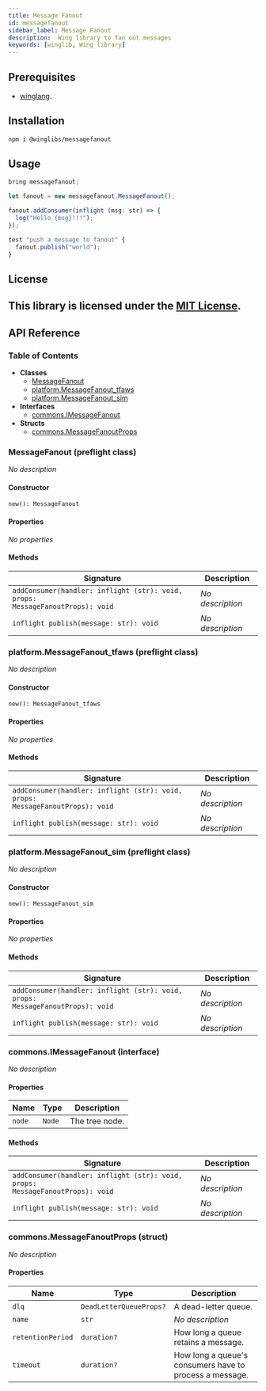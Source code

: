 ```yaml
---
title: Message Fanout
id: messagefanout
sidebar_label: Message Fanout
description:  Wing library to fan out messages
keywords: [winglib, Wing library]
---
```

## Prerequisites

* [winglang](https://winglang.io).

## Installation

```sh
npm i @winglibs/messagefanout
```

## Usage

```js
bring messagefanout;

let fanout = new messagefanout.MessageFanout();

fanout.addConsumer(inflight (msg: str) => {
  log("Hello {msg}!!!");
});

test "push a message to fanout" {
  fanout.publish("world");
}
```

## License

This library is licensed under the [MIT License](./LICENSE).
---
## API Reference

### Table of Contents

- **Classes**
  - <a href="#@winglibs/messagefanout.MessageFanout">MessageFanout</a>
  - <a href="#@winglibs/messagefanout.platform.MessageFanout_tfaws">platform.MessageFanout_tfaws</a>
  - <a href="#@winglibs/messagefanout.platform.MessageFanout_sim">platform.MessageFanout_sim</a>
- **Interfaces**
  - <a href="#@winglibs/messagefanout.commons.IMessageFanout">commons.IMessageFanout</a>
- **Structs**
  - <a href="#@winglibs/messagefanout.commons.MessageFanoutProps">commons.MessageFanoutProps</a>

### MessageFanout (preflight class) <a class="wing-docs-anchor" id="@winglibs/messagefanout.MessageFanout"></a>

*No description*

#### Constructor

```
new(): MessageFanout
```

#### Properties

*No properties*

#### Methods

| **Signature** | **Description** |
| --- | --- |
| <code>addConsumer(handler: inflight (str): void, props: MessageFanoutProps): void</code> | *No description* |
| <code>inflight publish(message: str): void</code> | *No description* |

### platform.MessageFanout_tfaws (preflight class) <a class="wing-docs-anchor" id="@winglibs/messagefanout.platform.MessageFanout_tfaws"></a>

*No description*

#### Constructor

```
new(): MessageFanout_tfaws
```

#### Properties

*No properties*

#### Methods

| **Signature** | **Description** |
| --- | --- |
| <code>addConsumer(handler: inflight (str): void, props: MessageFanoutProps): void</code> | *No description* |
| <code>inflight publish(message: str): void</code> | *No description* |

### platform.MessageFanout_sim (preflight class) <a class="wing-docs-anchor" id="@winglibs/messagefanout.platform.MessageFanout_sim"></a>

*No description*

#### Constructor

```
new(): MessageFanout_sim
```

#### Properties

*No properties*

#### Methods

| **Signature** | **Description** |
| --- | --- |
| <code>addConsumer(handler: inflight (str): void, props: MessageFanoutProps): void</code> | *No description* |
| <code>inflight publish(message: str): void</code> | *No description* |

### commons.IMessageFanout (interface) <a class="wing-docs-anchor" id="@winglibs/messagefanout.commons.IMessageFanout"></a>

*No description*

#### Properties

| **Name** | **Type** | **Description** |
| --- | --- | --- |
| <code>node</code> | <code>Node</code> | The tree node. |

#### Methods

| **Signature** | **Description** |
| --- | --- |
| <code>addConsumer(handler: inflight (str): void, props: MessageFanoutProps): void</code> | *No description* |
| <code>inflight publish(message: str): void</code> | *No description* |

### commons.MessageFanoutProps (struct) <a class="wing-docs-anchor" id="@winglibs/messagefanout.commons.MessageFanoutProps"></a>

*No description*

#### Properties

| **Name** | **Type** | **Description** |
| --- | --- | --- |
| <code>dlq</code> | <code>DeadLetterQueueProps?</code> | A dead-letter queue. |
| <code>name</code> | <code>str</code> | *No description* |
| <code>retentionPeriod</code> | <code>duration?</code> | How long a queue retains a message. |
| <code>timeout</code> | <code>duration?</code> | How long a queue's consumers have to process a message. |


